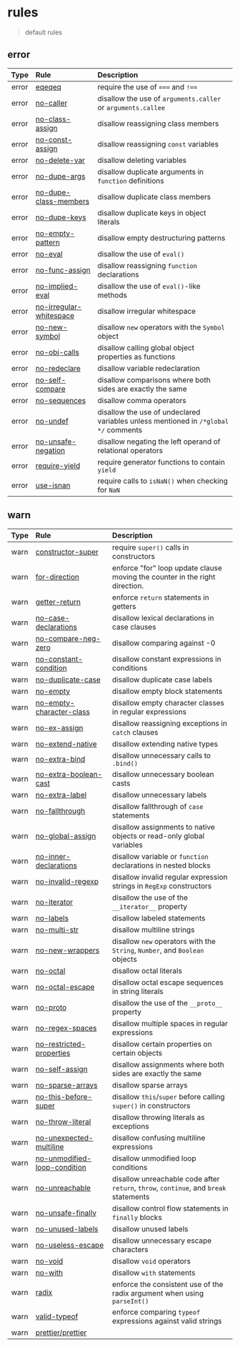 # rules

> default rules

## error

| Type  | Rule                                                                             | Description                                                                         |
| :---: | :------------------------------------------------------------------------------- | :---------------------------------------------------------------------------------- |
| error | [eqeqeq](https://eslint.org/docs/rules/eqeqeq)                                   | require the use of `===` and `!==`                                                  |
| error | [no-caller](https://eslint.org/docs/rules/no-caller)                             | disallow the use of `arguments.caller` or `arguments.callee`                        |
| error | [no-class-assign](https://eslint.org/docs/rules/no-class-assign)                 | disallow reassigning class members                                                  |
| error | [no-const-assign](https://eslint.org/docs/rules/no-const-assign)                 | disallow reassigning `const` variables                                              |
| error | [no-delete-var](https://eslint.org/docs/rules/no-delete-var)                     | disallow deleting variables                                                         |
| error | [no-dupe-args](https://eslint.org/docs/rules/no-dupe-args)                       | disallow duplicate arguments in `function` definitions                              |
| error | [no-dupe-class-members](https://eslint.org/docs/rules/no-dupe-class-members)     | disallow duplicate class members                                                    |
| error | [no-dupe-keys](https://eslint.org/docs/rules/no-dupe-keys)                       | disallow duplicate keys in object literals                                          |
| error | [no-empty-pattern](https://eslint.org/docs/rules/no-empty-pattern)               | disallow empty destructuring patterns                                               |
| error | [no-eval](https://eslint.org/docs/rules/no-eval)                                 | disallow the use of `eval()`                                                        |
| error | [no-func-assign](https://eslint.org/docs/rules/no-func-assign)                   | disallow reassigning `function` declarations                                        |
| error | [no-implied-eval](https://eslint.org/docs/rules/no-implied-eval)                 | disallow the use of `eval()`-like methods                                           |
| error | [no-irregular-whitespace](https://eslint.org/docs/rules/no-irregular-whitespace) | disallow irregular whitespace                                                       |
| error | [no-new-symbol](https://eslint.org/docs/rules/no-new-symbol)                     | disallow `new` operators with the `Symbol` object                                   |
| error | [no-obj-calls](https://eslint.org/docs/rules/no-obj-calls)                       | disallow calling global object properties as functions                              |
| error | [no-redeclare](https://eslint.org/docs/rules/no-redeclare)                       | disallow variable redeclaration                                                     |
| error | [no-self-compare](https://eslint.org/docs/rules/no-self-compare)                 | disallow comparisons where both sides are exactly the same                          |
| error | [no-sequences](https://eslint.org/docs/rules/no-sequences)                       | disallow comma operators                                                            |
| error | [no-undef](https://eslint.org/docs/rules/no-undef)                               | disallow the use of undeclared variables unless mentioned in `/*global */` comments |
| error | [no-unsafe-negation](https://eslint.org/docs/rules/no-unsafe-negation)           | disallow negating the left operand of relational operators                          |
| error | [require-yield](https://eslint.org/docs/rules/require-yield)                     | require generator functions to contain `yield`                                      |
| error | [use-isnan](https://eslint.org/docs/rules/use-isnan)                             | require calls to `isNaN()` when checking for `NaN`                                  |

## warn

| Type | Rule                                                                                       | Description                                                                           |
| :--: | :----------------------------------------------------------------------------------------- | :------------------------------------------------------------------------------------ |
| warn | [constructor-super](https://eslint.org/docs/rules/constructor-super)                       | require `super()` calls in constructors                                               |
| warn | [for-direction](https://eslint.org/docs/rules/for-direction)                               | enforce "for" loop update clause moving the counter in the right direction.           |
| warn | [getter-return](https://eslint.org/docs/rules/getter-return)                               | enforce `return` statements in getters                                                |
| warn | [no-case-declarations](https://eslint.org/docs/rules/no-case-declarations)                 | disallow lexical declarations in case clauses                                         |
| warn | [no-compare-neg-zero](https://eslint.org/docs/rules/no-compare-neg-zero)                   | disallow comparing against -0                                                         |
| warn | [no-constant-condition](https://eslint.org/docs/rules/no-constant-condition)               | disallow constant expressions in conditions                                           |
| warn | [no-duplicate-case](https://eslint.org/docs/rules/no-duplicate-case)                       | disallow duplicate case labels                                                        |
| warn | [no-empty](https://eslint.org/docs/rules/no-empty)                                         | disallow empty block statements                                                       |
| warn | [no-empty-character-class](https://eslint.org/docs/rules/no-empty-character-class)         | disallow empty character classes in regular expressions                               |
| warn | [no-ex-assign](https://eslint.org/docs/rules/no-ex-assign)                                 | disallow reassigning exceptions in `catch` clauses                                    |
| warn | [no-extend-native](https://eslint.org/docs/rules/no-extend-native)                         | disallow extending native types                                                       |
| warn | [no-extra-bind](https://eslint.org/docs/rules/no-extra-bind)                               | disallow unnecessary calls to `.bind()`                                               |
| warn | [no-extra-boolean-cast](https://eslint.org/docs/rules/no-extra-boolean-cast)               | disallow unnecessary boolean casts                                                    |
| warn | [no-extra-label](https://eslint.org/docs/rules/no-extra-label)                             | disallow unnecessary labels                                                           |
| warn | [no-fallthrough](https://eslint.org/docs/rules/no-fallthrough)                             | disallow fallthrough of `case` statements                                             |
| warn | [no-global-assign](https://eslint.org/docs/rules/no-global-assign)                         | disallow assignments to native objects or read-only global variables                  |
| warn | [no-inner-declarations](https://eslint.org/docs/rules/no-inner-declarations)               | disallow variable or `function` declarations in nested blocks                         |
| warn | [no-invalid-regexp](https://eslint.org/docs/rules/no-invalid-regexp)                       | disallow invalid regular expression strings in `RegExp` constructors                  |
| warn | [no-iterator](https://eslint.org/docs/rules/no-iterator)                                   | disallow the use of the `__iterator__` property                                       |
| warn | [no-labels](https://eslint.org/docs/rules/no-labels)                                       | disallow labeled statements                                                           |
| warn | [no-multi-str](https://eslint.org/docs/rules/no-multi-str)                                 | disallow multiline strings                                                            |
| warn | [no-new-wrappers](https://eslint.org/docs/rules/no-new-wrappers)                           | disallow `new` operators with the `String`, `Number`, and `Boolean` objects           |
| warn | [no-octal](https://eslint.org/docs/rules/no-octal)                                         | disallow octal literals                                                               |
| warn | [no-octal-escape](https://eslint.org/docs/rules/no-octal-escape)                           | disallow octal escape sequences in string literals                                    |
| warn | [no-proto](https://eslint.org/docs/rules/no-proto)                                         | disallow the use of the `__proto__` property                                          |
| warn | [no-regex-spaces](https://eslint.org/docs/rules/no-regex-spaces)                           | disallow multiple spaces in regular expressions                                       |
| warn | [no-restricted-properties](https://eslint.org/docs/rules/no-restricted-properties)         | disallow certain properties on certain objects                                        |
| warn | [no-self-assign](https://eslint.org/docs/rules/no-self-assign)                             | disallow assignments where both sides are exactly the same                            |
| warn | [no-sparse-arrays](https://eslint.org/docs/rules/no-sparse-arrays)                         | disallow sparse arrays                                                                |
| warn | [no-this-before-super](https://eslint.org/docs/rules/no-this-before-super)                 | disallow `this`/`super` before calling `super()` in constructors                      |
| warn | [no-throw-literal](https://eslint.org/docs/rules/no-throw-literal)                         | disallow throwing literals as exceptions                                              |
| warn | [no-unexpected-multiline](https://eslint.org/docs/rules/no-unexpected-multiline)           | disallow confusing multiline expressions                                              |
| warn | [no-unmodified-loop-condition](https://eslint.org/docs/rules/no-unmodified-loop-condition) | disallow unmodified loop conditions                                                   |
| warn | [no-unreachable](https://eslint.org/docs/rules/no-unreachable)                             | disallow unreachable code after `return`, `throw`, `continue`, and `break` statements |
| warn | [no-unsafe-finally](https://eslint.org/docs/rules/no-unsafe-finally)                       | disallow control flow statements in `finally` blocks                                  |
| warn | [no-unused-labels](https://eslint.org/docs/rules/no-unused-labels)                         | disallow unused labels                                                                |
| warn | [no-useless-escape](https://eslint.org/docs/rules/no-useless-escape)                       | disallow unnecessary escape characters                                                |
| warn | [no-void](https://eslint.org/docs/rules/no-void)                                           | disallow `void` operators                                                             |
| warn | [no-with](https://eslint.org/docs/rules/no-with)                                           | disallow `with` statements                                                            |
| warn | [radix](https://eslint.org/docs/rules/radix)                                               | enforce the consistent use of the radix argument when using `parseInt()`              |
| warn | [valid-typeof](https://eslint.org/docs/rules/valid-typeof)                                 | enforce comparing `typeof` expressions against valid strings                          |
| warn | [prettier/prettier](https://github.com/prettier/eslint-plugin-prettier#options)            |
